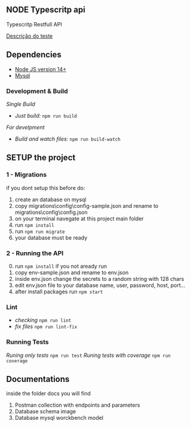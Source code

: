 ## NODE Typescritp api 

Typescritp Restfull API

[Descrição do teste](test-description.md)

## Dependencies 

- [Node JS version 14+](https://nodejs.org/)
- [Mysql](https://www.mysql.com/downloads/)

### Development & Build 

*Single Build*

- *Just build:* `npm run build`

*For develpment*

- *Build and watch files:* `npm run build-watch`

## SETUP the project 

### 1 - Migrations 

if you dont setup this before do:

1. create an database on mysql 
2. copy migrations\config\config-sample.json and rename to migrations\config\config.json
4. on your terminal navegate at this project main folder 
5. run `npm install`
6. run `npm run migrate`
7. your database must be ready 

### 2 - Running the API 

0. run `npm install` if you not aready run
1. copy env-sample.json and rename to env.json
2. inside env.json change the secrets to a random string with 128 chars
3. edit env.json file to your database name, user, password, host, port...
4. after install packages run `npm start`

### Lint 

- *checking* `npm run lint`
- *fix files* `npm run lint-fix`

### Running Tests 

*Runing only tests* `npm run test`
*Runing tests with coverage* `npm run coverage`

## Documentations 

inside the folder docs you will find 

1. Postman collection with endpoints and parameters
2. Database schema image 
3. Database mysql worckbench model 
